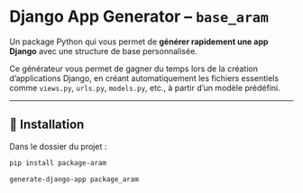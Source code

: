 # Django App Generator – `base_aram`

Un package Python qui vous permet de **générer rapidement une app Django** avec une structure de base personnalisée.

Ce générateur vous permet de gagner du temps lors de la création d’applications Django, en créant automatiquement les fichiers essentiels comme `views.py`, `urls.py`, `models.py`, etc., à partir d’un modèle prédéfini.

---

## 🚀 Installation

Dans le dossier du projet :

```bash
pip install package-aram

generate-django-app package_aram
